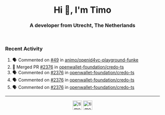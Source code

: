 <h1 align="center">Hi 👋, I'm Timo</h1>
<h3 align="center">A developer from Utrecht, The Netherlands</h3>
<br/>
<!-- https://github.com/rahuldkjain/github-profile-readme-generator --!>

<!--  <p align="left"><img src="https://github-readme-stats.vercel.app/api?username=timoglastra&show_icons=true&count_private=true&" alt="timoglastra" /></p> --!>

<!--
Github language stats
<p align="left"><img src="https://github-readme-stats.vercel.app/api/top-langs/?username=timoglastra&layout=compact" alt="timoglastra" /><p>
-->

<!-- Codestats language stats -->
<!-- <p align="left"><img src="https://codestats-readme.vercel.app/api/top-langs/?username=timoglastra&layout=compact&language_count=12" alt="timoglastra" /><p>    --!>
  
<h3>Recent Activity</h3>

<!--START_SECTION:activity-->
1. 🗣 Commented on [#49](https://github.com/animo/openid4vc-playground-funke/pull/49#issuecomment-3210183509) in [animo/openid4vc-playground-funke](https://github.com/animo/openid4vc-playground-funke)
2. 🎉 Merged PR [#2376](https://github.com/openwallet-foundation/credo-ts/pull/2376) in [openwallet-foundation/credo-ts](https://github.com/openwallet-foundation/credo-ts)
3. 🗣 Commented on [#2376](https://github.com/openwallet-foundation/credo-ts/pull/2376#issuecomment-3209986008) in [openwallet-foundation/credo-ts](https://github.com/openwallet-foundation/credo-ts)
4. 🗣 Commented on [#2376](https://github.com/openwallet-foundation/credo-ts/pull/2376#issuecomment-3209981138) in [openwallet-foundation/credo-ts](https://github.com/openwallet-foundation/credo-ts)
5. 🗣 Commented on [#2376](https://github.com/openwallet-foundation/credo-ts/pull/2376#issuecomment-3209977750) in [openwallet-foundation/credo-ts](https://github.com/openwallet-foundation/credo-ts)
<!--END_SECTION:activity-->

---

<p align="center">
<a href="https://twitter.com/timoglastra" target="blank"><img align="center" src="https://cdn.jsdelivr.net/npm/simple-icons@3.0.1/icons/twitter.svg" alt="timoglastra" height="30" width="30" /></a>
<a href="https://linkedin.com/in/timoglastra" target="blank"><img align="center" src="https://cdn.jsdelivr.net/npm/simple-icons@3.0.1/icons/linkedin.svg" alt="timoglastra" height="30" width="30" /></a>
</p>



